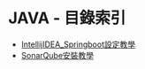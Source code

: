 # JAVA - 目錄索引

* [IntellijIDEA_Springboot設定教學](IntellijIDEA_Springboot設定教學.md)
* [SonarQube安裝教學](SonarQube安裝教學.md)
